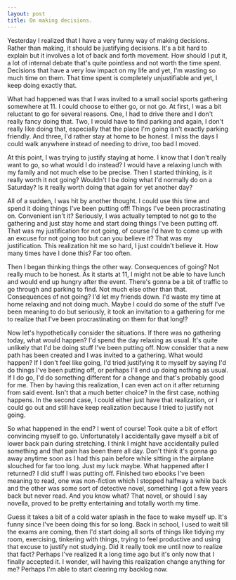 ```yaml
---
layout: post
title: On making decisions.
---
```


Yesterday I realized that I have a very funny way of making decisions. Rather than making, it should be justifying decisions. It's a bit hard to explain but it involves a lot of back and forth movement. How should I put it, a lot of internal debate that's quite pointless and not worth the time spent. Decisions that have a very low impact on my life and yet, I'm wasting so much time on them. That time spent is completely unjustifiable and yet, I keep doing exactly that.

What had happened was that I was invited to a small social sports gathering somewhere at 11. I could choose to either go, or not go. At first, I was a bit reluctant to go for several reasons. One, I had to drive there and I don't really fancy doing that. Two, I would have to find parking and again, I don't really like doing that, especially that the place I'm going isn't exactly parking friendly. And three, I'd rather stay at home to be honest. I miss the days I could walk anywhere instead of needing to drive, too bad I moved.

At this point, I was trying to justify staying at home. I know that I don't really want to go, so what would I do instead? I would have a relaxing lunch with my family and not much else to be precise. Then I started thinking, is it really worth it not going? Wouldn't I be doing what I'd normally do on a Saturday? Is it really worth doing that again for yet another day?

All of a sudden, I was hit by another thought. I could use this time and spend it doing things I've been putting off! Things I've been procrastinating on. Convenient isn't it? Seriously, I was actually tempted to not go to the gathering and just stay home and start doing things I've been putting off. That was my justification for not going, of course I'd have to come up with an excuse for not going too but can you believe it? That was my justification. This realization hit me so hard, I just couldn't believe it. How many times have I done this? Far too often.

Then I began thinking things the other way. Consequences of going? Not really much to be honest. As it starts at 11, I might not be able to have lunch and would end up hungry after the event. There's gonna be a bit of traffic to go through and parking to find. Not much else other than that. Consequences of not going? I'd let my friends down. I'd waste my time at home relaxing and not doing much. Maybe I could do some of the stuff I've been meaning to do but seriously, it took an invitation to a gathering for me to realize that I've been procrastinating on them for that long!?

Now let's hypothetically consider the situations. If there was no gathering today, what would happen? I'd spend the day relaxing as usual. It's quite unlikely that I'd be doing stuff I've been putting off. Now consider that a new path has been created and I was invited to a gathering. What would happen? If I don't feel like going, I'd tried justifying it to myself by saying I'd do things I've been putting off, or perhaps I'll end up doing nothing as usual. If I do go, I'd do something different for a change and that's probably good for me. Then by having this realization, I can even act on it after returning from said event. Isn't that a much better choice? In the first case, nothing happens. In the second case, I could either just have that realization, or I could go out and still have keep realization because I tried to justify not going.

So what happened in the end? I went of course! Took quite a bit of effort convincing myself to go. Unfortunately I accidentally gave myself a bit of lower back pain during stretching. I think I might have accidentally pulled something and that pain has been there all day. Don't think it's gonna go away anytime soon as I had this pain before while sitting in the airplane slouched for far too long. Just my luck maybe. What happened after I returned? I did stuff I was putting off. Finished two ebooks I've been meaning to read, one was non-fiction which I stopped halfway a while back and the other was some sort of detective novel, something I got a few years back but never read. And you know what? That novel, or should I say novella, proved to be pretty entertaining and totally worth my time.

Guess it takes a bit of a cold water splash in the face to wake myself up. It's funny since I've been doing this for so long. Back in school, I used to wait till the exams are coming, then I'd start doing all sorts of things like tidying my room, exercising, tinkering with things, trying to feel productive and using that excuse to justify not studying. Did it really took me until now to realize that fact? Perhaps I've realized it a long time ago but it's only now that I finally accepted it. I wonder, will having this realization change anything for me? Perhaps I'm able to start clearing my backlog now.